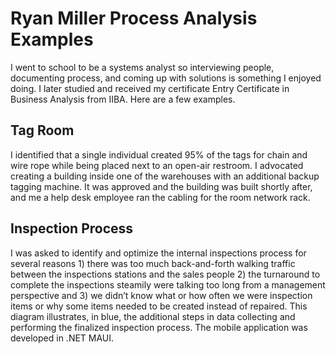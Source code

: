 # Ryan Miller Process Analysis Examples

I went to school to be a systems analyst so interviewing people, documenting process, and coming up with solutions is something I enjoyed doing. I later studied and received my certificate Entry Certificate in Business Analysis from IIBA. Here are a few examples.

## Tag Room
I identified that a single individual created 95% of the tags for chain and wire rope while being placed next to an open-air restroom. I advocated creating a building inside one of the warehouses with an additional backup tagging machine. It was approved and the building was built shortly after, and me a help desk employee ran the cabling for the room network rack.

## Inspection Process
I was asked to identify and optimize the internal inspections process for several reasons 1) there was too much back-and-forth walking traffic between the inspections stations and the sales people 2) the turnaround to complete the inspections steamily were talking too long from a management perspective and 3) we didn’t know what or how often we were inspection items or why some items needed to be created instead of repaired. This diagram illustrates, in blue, the additional steps in data collecting and performing the finalized inspection process. The mobile application was developed in .NET MAUI.
